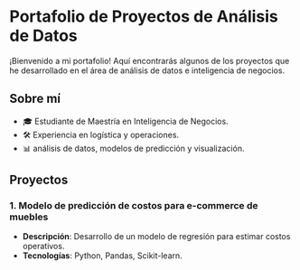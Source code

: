 # Portafolio de Proyectos de Análisis de Datos

¡Bienvenido a mi portafolio! Aquí encontrarás algunos de los proyectos que he desarrollado en el área de análisis de datos e inteligencia de negocios.

## Sobre mí
- 🎓 Estudiante de Maestría en Inteligencia de Negocios.
- 🛠️ Experiencia en logística y operaciones.
- 📊  análisis de datos, modelos de predicción y visualización.

## Proyectos
### 1. Modelo de predicción de costos para e-commerce de muebles
- **Descripción**: Desarrollo de un modelo de regresión para estimar costos operativos.
- **Tecnologías**: Python, Pandas, Scikit-learn.


